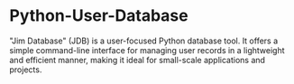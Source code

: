 # Python-User-Database
"Jim Database" (JDB) is a user-focused Python database tool. It offers a simple command-line interface for managing user records in a lightweight and efficient manner, making it ideal for small-scale applications and projects.
